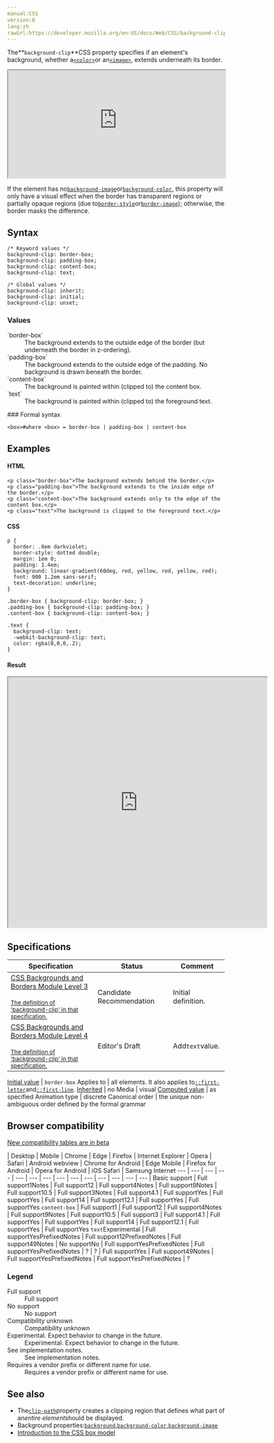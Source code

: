 ```yaml
---
manual:CSS
version:0
lang:zh
rawUrl:https://developer.mozilla.org/en-US/docs/Web/CSS/background-clip
---
```






The**`background-clip`**CSS property specifies if an element&#39;s background, whether a[`<color>`](%4569 "The <color> CSS data type represents a color in the sRGB color space. A <color> may also include an alpha-channel transparency value, indicating how the color should composite with its background.")or an[`<image>`](%28330 "The <image> CSS data type represents a two-dimensional image. There are two kinds of images: plain images, referenced with a <url>, and dynamically-generated images, generated with <gradient> or element(). Images can be used with numerous CSS properties, such as background-image, border-image, content, cursor, and list-style-image."), extends underneath its border.

<iframe src='https://interactive-examples.mdn.mozilla.net/pages/css/background-clip.html' width='100%' height='250'></iframe>


If the element has no[`background-image`](%29452 "The background-image CSS property sets one or more background images on an element.")or[`background-color`](%29451 "The background-color CSS property sets the background color of an element."), this property will only have a visual effect when the border has transparent regions or partially opaque regions (due to[`border-style`](%28815 "The border-style CSS property is a shorthand property that sets the line style for all four sides of an element's border.")or[`border-image`](%28990 "The border-image CSS property lets you draw an image in place of an element's border-style.")); otherwise, the border masks the difference.


## Syntax<a name="Syntax"></a>

```
/* Keyword values */
background-clip: border-box;
background-clip: padding-box;
background-clip: content-box;
background-clip: text;

/* Global values */
background-clip: inherit;
background-clip: initial;
background-clip: unset;
```

### Values<a name="Values"></a>
<dl><dt id=''>`border-box`</dt><dd>The background extends to the outside edge of the border (but underneath the border in z-ordering).</dd><dt id=''>`padding-box`</dt><dd>The background extends to the outside edge of the padding. No background is drawn beneath the border.</dd><dt id=''>`content-box`</dt><dd>The background is painted within (clipped to) the content box.</dd><dt id=''>`text`<i></i></dt><dd>The background is painted within (clipped to) the foreground text.</dd></dl>
### Formal syntax<a name="Formal_syntax"></a>

```
<box>#where <box> = border-box | padding-box | content-box
```

## Examples<a name="Examples"></a>

#### HTML<a name="HTML"></a>

```
<p class="border-box">The background extends behind the border.</p>
<p class="padding-box">The background extends to the inside edge of the border.</p>
<p class="content-box">The background extends only to the edge of the content box.</p>
<p class="text">The background is clipped to the foreground text.</p>
```

#### CSS<a name="CSS"></a>

```
p {
  border: .8em darkviolet;
  border-style: dotted double;
  margin: 1em 0;
  padding: 1.4em;
  background: linear-gradient(60deg, red, yellow, red, yellow, red);
  font: 900 1.2em sans-serif;
  text-decoration: underline;
}

.border-box { background-clip: border-box; }
.padding-box { background-clip: padding-box; }
.content-box { background-clip: content-box; }

.text {
  background-clip: text;
  -webkit-background-clip: text;
  color: rgba(0,0,0,.2);
}
```

#### Result<a name="Result"></a>


<iframe src='https://mdn.mozillademos.org/en-US/docs/Web/CSS/background-clip$samples/Examples?revision=1361429' width='600' height='580'></iframe>



## Specifications<a name="Specifications"></a>

Specification | Status | Comment 
 ---  |  ---  |  ---  | 
[CSS Backgrounds and Borders Module Level 3<br></br><small>The definition of &#39;background-clip&#39; in that specification.</small>](%28642 "") | Candidate Recommendation | Initial definition. 
[CSS Backgrounds and Borders Module Level 4<br></br><small>The definition of &#39;background-clip&#39; in that specification.</small>](%36570 "") | Editor&#39;s Draft | Add`text`value. 


[Initial value](%28552 "") | `border-box` 
Applies to | all elements. It also applies to[`::first-letter`](%28553 "The ::first-letter CSS pseudo-element applies styles to the first letter of the first line of a block-level element, but only when not preceded by other content (such as images or inline tables).")and[`::first-line`](%28554 "The ::first-line CSS pseudo-element applies styles to the first line of a block-level element."). 
[Inherited](%28555 "") | no 
Media | visual 
[Computed value](%28556 "") | as specified 
Animation type | discrete 
Canonical order | the unique non-ambiguous order defined by the formal grammar 


## Browser compatibility<a name="Browser_compatibility"></a>
[New compatibility tables are in beta<i></i>](%3360 "")

 | <abbr>Desktop<i></i></abbr> | <abbr>Mobile<i></i></abbr> 
 | <abbr>Chrome<i></i></abbr> | <abbr>Edge<i></i></abbr> | <abbr>Firefox<i></i></abbr> | <abbr>Internet Explorer<i></i></abbr> | <abbr>Opera<i></i></abbr> | <abbr>Safari<i></i></abbr> | <abbr>Android webview<i></i></abbr> | <abbr>Chrome for Android<i></i></abbr> | <abbr>Edge Mobile<i></i></abbr> | <abbr>Firefox for Android<i></i></abbr> | <abbr>Opera for Android<i></i></abbr> | <abbr>iOS Safari<i></i></abbr> | <abbr>Samsung Internet<i></i></abbr> 
 ---  |  ---  |  ---  |  ---  |  ---  |  ---  |  ---  |  ---  |  ---  |  ---  |  ---  |  ---  |  ---  |  ---  | 
Basic support | <abbr>Full support</abbr>1<abbr>Notes<i></i></abbr> | <abbr>Full support</abbr>12 | <abbr>Full support</abbr>4<abbr>Notes<i></i></abbr> | <abbr>Full support</abbr>9<abbr>Notes<i></i></abbr> | <abbr>Full support</abbr>10.5 | <abbr>Full support</abbr>3<abbr>Notes<i></i></abbr> | <abbr>Full support</abbr>4.1 | <abbr>Full support</abbr>Yes | <abbr>Full support</abbr>Yes | <abbr>Full support</abbr>14 | <abbr>Full support</abbr>12.1 | <abbr>Full support</abbr>Yes | <abbr>Full support</abbr>Yes 
`content-box` | <abbr>Full support</abbr>1 | <abbr>Full support</abbr>12 | <abbr>Full support</abbr>4<abbr>Notes<i></i></abbr> | <abbr>Full support</abbr>9<abbr>Notes<i></i></abbr> | <abbr>Full support</abbr>10.5 | <abbr>Full support</abbr>3 | <abbr>Full support</abbr>4.1 | <abbr>Full support</abbr>Yes | <abbr>Full support</abbr>Yes | <abbr>Full support</abbr>14 | <abbr>Full support</abbr>12.1 | <abbr>Full support</abbr>Yes | <abbr>Full support</abbr>Yes 
`text`<abbr>Experimental<i></i></abbr> | <abbr>Full support</abbr>Yes<abbr>Prefixed<i></i></abbr><abbr>Notes<i></i></abbr> | <abbr>Full support</abbr>12<abbr>Prefixed<i></i></abbr><abbr>Notes<i></i></abbr> | <abbr>Full support</abbr>49<abbr>Notes<i></i></abbr> | <abbr>No support</abbr>No | <abbr>Full support</abbr>Yes<abbr>Prefixed<i></i></abbr><abbr>Notes<i></i></abbr> | <abbr>Full support</abbr>Yes<abbr>Prefixed<i></i></abbr><abbr>Notes<i></i></abbr> | <abbr>?</abbr> | <abbr>?</abbr> | <abbr>Full support</abbr>Yes | <abbr>Full support</abbr>49<abbr>Notes<i></i></abbr> | <abbr>Full support</abbr>Yes<abbr>Prefixed<i></i></abbr><abbr>Notes<i></i></abbr> | <abbr>Full support</abbr>Yes<abbr>Prefixed<i></i></abbr><abbr>Notes<i></i></abbr> | <abbr>?</abbr> 


### Legend<a name="Legend"></a>
<dl><dt id=''><abbr>Full support</abbr></dt><dd>Full support</dd><dt id=''><abbr>No support</abbr></dt><dd>No support</dd><dt id=''><abbr>Compatibility unknown</abbr></dt><dd>Compatibility unknown</dd><dt id=''><abbr>Experimental. Expect behavior to change in the future.<i></i></abbr></dt><dd>Experimental. Expect behavior to change in the future.</dd><dt id=''><abbr>See implementation notes.<i></i></abbr></dt><dd>See implementation notes.</dd><dt id=''><abbr>Requires a vendor prefix or different name for use.<i></i></abbr></dt><dd>Requires a vendor prefix or different name for use.</dd></dl>

## See also<a name="See_also"></a>

* The[`clip-path`](%29240 "The clip-path CSS property creates a clipping region that defines what part of an element should be displayed. More specifically, those portions that are inside the region are shown, while those outside are hidden.")property creates a clipping region that defines what part of an*entire element*should be displayed.
* Background properties:[`background`](%28694 "The background CSS property lets you adjust all background style options at once, including color, image, origin and size, repeat method, and other features."),[`background-color`](%29451 "The background-color CSS property sets the background color of an element."),[`background-image`](%29452 "The background-image CSS property sets one or more background images on an element.")
* [Introduction to the CSS box model](%28643 "")



